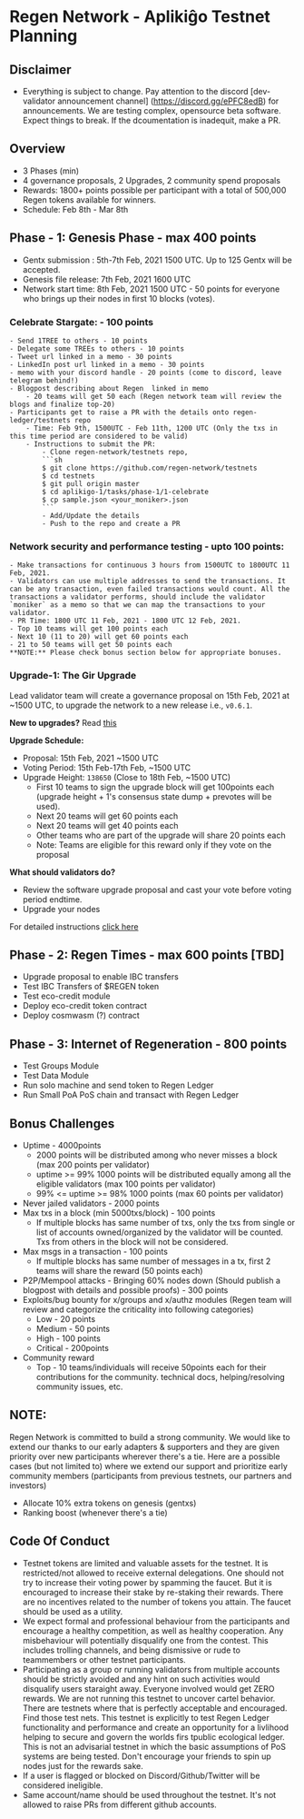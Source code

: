 # Regen Network - Aplikiĝo Testnet Planning

## Disclaimer
- Everything is subject to change. Pay attention to the discord [dev-validator announcement channel] (https://discord.gg/ePFC8edB) for announcements. We are testing complex, opensource beta software. Expect things to break. If the dcoumentation is inadequit, make a PR. 
## Overview
- 3 Phases (min)
- 4 governance proposals, 2 Upgrades, 2 community spend proposals 
- Rewards: 1800+ points possible per participant with a total of 500,000 Regen tokens available for winners. 
- Schedule: Feb 8th - Mar 8th

## Phase - 1: Genesis Phase - max 400 points
- Gentx submission : 5th-7th Feb, 2021 1500 UTC. Up to 125 Gentx will be accepted.
- Genesis file release: 7th Feb, 2021 1600 UTC
- Network start time: 8th Feb, 2021 1500 UTC - 50 points for everyone who brings up their nodes in first 10 blocks (votes).
### Celebrate Stargate: - 100 points
    - Send 1TREE to others - 10 points
    - Delegate some TREEs to others - 10 points
    - Tweet url linked in a memo - 30 points
    - LinkedIn post url linked in a memo - 30 points
    - memo with your discord handle - 20 points (come to discord, leave telegram behind!)
    - Blogpost describing about Regen  linked in memo
        - 20 teams will get 50 each (Regen network team will review the blogs and finalize top-20)
    - Participants get to raise a PR with the details onto regen-ledger/testnets repo
        - Time: Feb 9th, 1500UTC - Feb 11th, 1200 UTC (Only the txs in this time period are considered to be valid)
        - Instructions to submit the PR:
            - Clone regen-network/testnets repo,
            ```sh
            $ git clone https://github.com/regen-network/testnets
            $ cd testnets
            $ git pull origin master
            $ cd aplikigo-1/tasks/phase-1/1-celebrate
            $ cp sample.json <your_moniker>.json
            ```
            - Add/Update the details
            - Push to the repo and create a PR

### Network security and performance testing - upto 100 points:
    - Make transactions for continuous 3 hours from 1500UTC to 1800UTC 11 Feb, 2021.
    - Validators can use multiple addresses to send the transactions. It can be any transaction, even failed transactions would count. All the transactions a validator performs, should include the validator `moniker` as a memo so that we can map the transactions to your validator.
    - PR Time: 1800 UTC 11 Feb, 2021 - 1800 UTC 12 Feb, 2021. 
    - Top 10 teams will get 100 points each
    - Next 10 (11 to 20) will get 60 points each
    - 21 to 50 teams will get 50 points each
    **NOTE:** Please check bonus section below for appropriate bonuses.
    
### Upgrade-1: The Gir Upgrade
Lead validator team will create a governance proposal on 15th Feb, 2021 at ~1500 UTC, to upgrade the network to a new release i.e., `v0.6.1`.

__New to upgrades?__ Read [this](https://docs.cosmos.network/master/modules/gov)

**Upgrade Schedule:**
- Proposal: 15th Feb, 2021 ~1500 UTC
- Voting Period: 15th Feb-17th Feb, ~1500 UTC
- Upgrade Height: `138650` (Close to 18th Feb, ~1500 UTC)
    - First 10 teams to sign the upgrade block will get 100points each (upgrade height + 1's consensus state dump + prevotes will be used).
    - Next 20 teams will get 60 points each
    - Next 20 teams will get 40 points each
    - Other teams who are part of the upgrade will share 20 points each
    - Note: Teams are eligible for this reward only if they vote on the proposal

**What should validators do?**
- Review the software upgrade proposal and cast your vote before voting period endtime. 
- Upgrade your nodes

For detailed instructions [click here](./tasks/phase-1/3-gir-upgrade/INSTRUCTIONS.md)

## Phase - 2: Regen Times  - max 600 points [TBD]
- Upgrade proposal to enable IBC transfers
- Test IBC Transfers of $REGEN token
- Test eco-credit module
- Deploy eco-credit token contract
- Deploy cosmwasm (?) contract

## Phase - 3: Internet of Regeneration - 800 points
- Test Groups Module
- Test Data Module
- Run solo machine and send token to Regen Ledger
- Run Small PoA PoS chain and transact with Regen Ledger 

## Bonus Challenges
- Uptime - 4000points
    - 2000 points will be distributed among who never misses a block (max 200 points per validator)
    - uptime >= 99% 1000 points will be distributed equally among all the eligible validators  (max 100 points per validator)
    - 99% <= uptime >= 98% 1000 points  (max 60 points per validator)
- Never jailed validators - 2000 points
- Max txs in a block (min 5000txs/block) - 100 points
    - If multiple blocks has same number of txs, only the txs from single or list of accounts owned/organized by the validator will be counted. Txs from others in the block will not be considered.
- Max msgs in a transaction - 100 points
    - If multiple blocks has same number of messages in a tx, first 2 teams will share the reward (50 points each)
- P2P/Mempool attacks - Bringing 60% nodes down (Should publish a blogpost with details and possible proofs) - 300 points
- Exploits/bug bounty for x/groups and x/authz modules (Regen team will review and categorize the criticality into following categories)
    - Low - 20 points
    - Medium - 50 points
    - High - 100 points
    - Critical - 200points
- Community reward
    - Top - 10 teams/individuals will receive 50points each for their contributions for the community. technical docs, helping/resolving community issues, etc.

## NOTE:
Regen Network is committed to build a strong community. We would like to extend our thanks to our  early adapters & supporters and they are given priority over new participants wherever there's a tie. Here are a possible cases (but not limited to) where we extend our support and prioritize early community members (participants from previous testnets, our partners and investors)
- Allocate 10% extra tokens on genesis (gentxs)
- Ranking boost (whenever there's a tie)

## Code Of Conduct

- Testnet tokens are limited and valuable assets for the testnet. It is restricted/not allowed to receive external delegations. One should not try to increase their voting power by spamming the faucet. But it is encouraged to increase their stake by re-staking their rewards.  There are no incentives related to the number of tokens you attain.  The faucet should be used as a utility.  
- We expect formal and professional behaviour from the participants and encourage a healthy competition, as well as healthy cooperation. Any misbehaviour will potentially disqualify one from the contest. This includes trolling channels, and being dismissive or rude to teammembers or other testnet participants.  
- Participating as a group or running validators from multiple accounts should be strictly avoided and any hint on such activities would disqualify users staraight away. Everyone involved would get ZERO rewards. We are not running this testnet to uncover cartel behavior.  There are testnets where that is perfectly acceptable and encouraged. Find those test nets. This testnet is explicitly to test Regen Ledger functionality and performance and create an opportunity for a livlihood helping to secure and govern the worlds firs tpublic ecological ledger.  This is not an advisarial testnet in which the basic assumptions of PoS systems are being tested. Don't encourage your friends to spin up nodes just for the rewards sake.
- If a user is flagged or blocked on Discord/Github/Twitter will be considered ineligible. 
- Same account/name should be used throughout the testnet. It's not allowed to raise PRs from different github accounts.
